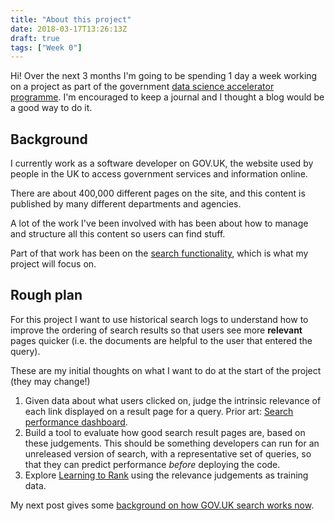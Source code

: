 ```yaml
---
title: "About this project"
date: 2018-03-17T13:26:13Z
draft: true
tags: ["Week 0"]
---
```

Hi! Over the next 3 months I'm going to be spending 1 day a week working on
a project as part of the government [data science accelerator programme](https://www.gov.uk/government/publications/data-science-accelerator-programme/introduction-to-the-data-science-accelerator). I'm encouraged to keep a journal and I thought a blog would be a good way to do it.

## Background
I currently work as a software developer on GOV.UK, the website used by
people in the UK to access government services and information online.

There are about 400,000
different pages on the site, and this content is published by many different
departments and agencies.

A lot of the work I've been involved with has been about how to manage and
structure all this content so users can find stuff.

Part of that work has been on the [search functionality](https://www.gov.uk/search?q=yams), which is what my project will focus on.

## Rough plan
For this project I want to use historical search logs to understand how to improve the ordering
of search results so that users see more **relevant** pages quicker (i.e. the documents are helpful to the user that entered the query).

These are my initial thoughts on what I want to do at the start of the project (they may change!)

1. Given data about what users clicked on, judge the intrinsic relevance of each link displayed on a result page for a query. Prior art: [Search performance dashboard](https://github.com/gds-attic/search-performance-dashboard/blob/master/dashboard/performance.py).
2. Build a tool to evaluate how good search result pages are, based on these judgements. This should be something developers can run for an unreleased version of search, with a representative set of queries, so that they can predict performance *before* deploying the code.
3. Explore [Learning to Rank](https://en.wikipedia.org/wiki/Learning_to_rank) using the relevance judgements as training data.

My next post gives some [background on how GOV.UK search works now](/post/background-govuk-search).
